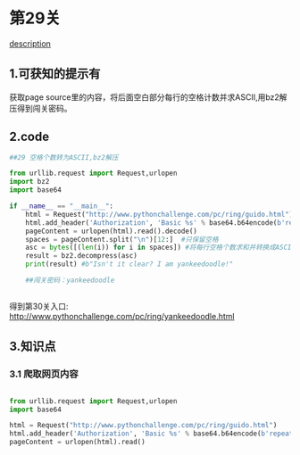 # 第29关

[description](http://www.pythonchallenge.com/pc/ring/guido.html)

## 1.可获知的提示有

获取page source里的内容，将后面空白部分每行的空格计数并求ASCII,用bz2解压得到闯关密码。



## 2.code
```python
##29 空格个数转为ASCII,bz2解压

from urllib.request import Request,urlopen
import bz2
import base64

if __name__ == "__main__":
    html = Request("http://www.pythonchallenge.com/pc/ring/guido.html")
    html.add_header('Authorization', 'Basic %s' % base64.b64encode(b'repeat:switch').decode())
    pageContent = urlopen(html).read().decode()
    spaces = pageContent.split("\n")[12:]  #只保留空格
    asc = bytes([(len(i)) for i in spaces]) #将每行空格个数求和并转换成ASCII
    result = bz2.decompress(asc)
    print(result) #b"Isn't it clear? I am yankeedoodle!"

    ##闯关密码：yankeedoodle



```
得到第30关入口: http://www.pythonchallenge.com/pc/ring/yankeedoodle.html
## 3.知识点
### 3.1 爬取网页内容
```python

from urllib.request import Request,urlopen
import base64

html = Request("http://www.pythonchallenge.com/pc/ring/guido.html")
html.add_header('Authorization', 'Basic %s' % base64.b64encode(b'repeat:switch').decode())
pageContent = urlopen(html).read()

```






